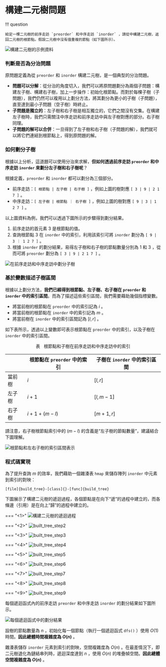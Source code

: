 # 構建二元樹問題

!!! question

    給定一棵二元樹的前序走訪 `preorder` 和中序走訪 `inorder` ，請從中構建二元樹，返回二元樹的根節點。假設二元樹中沒有值重複的節點（如下圖所示）。

![構建二元樹的示例資料](build_binary_tree_problem.assets/build_tree_example.png)

### 判斷是否為分治問題

原問題定義為從 `preorder` 和 `inorder` 構建二元樹，是一個典型的分治問題。

- **問題可以分解**：從分治的角度切入，我們可以將原問題劃分為兩個子問題：構建左子樹、構建右子樹，加上一步操作：初始化根節點。而對於每棵子樹（子問題），我們仍然可以複用以上劃分方法，將其劃分為更小的子樹（子問題），直至達到最小子問題（空子樹）時終止。
- **子問題是獨立的**：左子樹和右子樹是相互獨立的，它們之間沒有交集。在構建左子樹時，我們只需關注中序走訪和前序走訪中與左子樹對應的部分。右子樹同理。
- **子問題的解可以合併**：一旦得到了左子樹和右子樹（子問題的解），我們就可以將它們連結到根節點上，得到原問題的解。

### 如何劃分子樹

根據以上分析，這道題可以使用分治來求解，**但如何透過前序走訪 `preorder` 和中序走訪 `inorder` 來劃分左子樹和右子樹呢**？

根據定義，`preorder` 和 `inorder` 都可以劃分為三個部分。

- 前序走訪：`[ 根節點 | 左子樹 | 右子樹 ]` ，例如上圖的樹對應 `[ 3 | 9 | 2 1 7 ]` 。
- 中序走訪：`[ 左子樹 | 根節點 ｜ 右子樹 ]` ，例如上圖的樹對應 `[ 9 | 3 | 1 2 7 ]` 。

以上圖資料為例，我們可以透過下圖所示的步驟得到劃分結果。

1. 前序走訪的首元素 3 是根節點的值。
2. 查詢根節點 3 在 `inorder` 中的索引，利用該索引可將 `inorder` 劃分為 `[ 9 | 3 ｜ 1 2 7 ]` 。
3. 根據 `inorder` 的劃分結果，易得左子樹和右子樹的節點數量分別為 1 和 3 ，從而可將 `preorder` 劃分為 `[ 3 | 9 | 2 1 7 ]` 。

![在前序走訪和中序走訪中劃分子樹](build_binary_tree_problem.assets/build_tree_preorder_inorder_division.png)

### 基於變數描述子樹區間

根據以上劃分方法，**我們已經得到根節點、左子樹、右子樹在 `preorder` 和 `inorder` 中的索引區間**。而為了描述這些索引區間，我們需要藉助幾個指標變數。

- 將當前樹的根節點在 `preorder` 中的索引記為 $i$ 。
- 將當前樹的根節點在 `inorder` 中的索引記為 $m$ 。
- 將當前樹在 `inorder` 中的索引區間記為 $[l, r]$ 。

如下表所示，透過以上變數即可表示根節點在 `preorder` 中的索引，以及子樹在 `inorder` 中的索引區間。

<p align="center"> 表 <id> &nbsp; 根節點和子樹在前序走訪和中序走訪中的索引 </p>

|        | 根節點在 `preorder` 中的索引 | 子樹在 `inorder` 中的索引區間 |
| ------ | ---------------------------- | ----------------------------- |
| 當前樹 | $i$                          | $[l, r]$                      |
| 左子樹 | $i + 1$                      | $[l, m-1]$                    |
| 右子樹 | $i + 1 + (m - l)$            | $[m+1, r]$                    |

請注意，右子樹根節點索引中的 $(m-l)$ 的含義是“左子樹的節點數量”，建議結合下圖理解。

![根節點和左右子樹的索引區間表示](build_binary_tree_problem.assets/build_tree_division_pointers.png)

### 程式碼實現

為了提升查詢 $m$ 的效率，我們藉助一個雜湊表 `hmap` 來儲存陣列 `inorder` 中元素到索引的對映：

```src
[file]{build_tree}-[class]{}-[func]{build_tree}
```

下圖展示了構建二元樹的遞迴過程，各個節點是在向下“遞”的過程中建立的，而各條邊（引用）是在向上“歸”的過程中建立的。

=== "<1>"
    ![構建二元樹的遞迴過程](build_binary_tree_problem.assets/built_tree_step1.png)

=== "<2>"
    ![built_tree_step2](build_binary_tree_problem.assets/built_tree_step2.png)

=== "<3>"
    ![built_tree_step3](build_binary_tree_problem.assets/built_tree_step3.png)

=== "<4>"
    ![built_tree_step4](build_binary_tree_problem.assets/built_tree_step4.png)

=== "<5>"
    ![built_tree_step5](build_binary_tree_problem.assets/built_tree_step5.png)

=== "<6>"
    ![built_tree_step6](build_binary_tree_problem.assets/built_tree_step6.png)

=== "<7>"
    ![built_tree_step7](build_binary_tree_problem.assets/built_tree_step7.png)

=== "<8>"
    ![built_tree_step8](build_binary_tree_problem.assets/built_tree_step8.png)

=== "<9>"
    ![built_tree_step9](build_binary_tree_problem.assets/built_tree_step9.png)

每個遞迴函式內的前序走訪 `preorder` 和中序走訪 `inorder` 的劃分結果如下圖所示。

![每個遞迴函式中的劃分結果](build_binary_tree_problem.assets/built_tree_overall.png)

設樹的節點數量為 $n$ ，初始化每一個節點（執行一個遞迴函式 `dfs()` ）使用 $O(1)$ 時間。**因此總體時間複雜度為 $O(n)$** 。

雜湊表儲存 `inorder` 元素到索引的對映，空間複雜度為 $O(n)$ 。在最差情況下，即二元樹退化為鏈結串列時，遞迴深度達到 $n$ ，使用 $O(n)$ 的堆疊幀空間。**因此總體空間複雜度為 $O(n)$** 。
